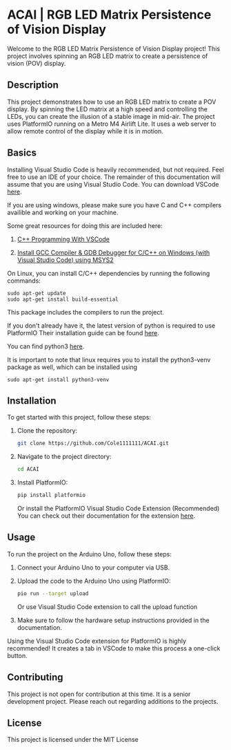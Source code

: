 # ACAI | RGB LED Matrix Persistence of Vision Display

Welcome to the RGB LED Matrix Persistence of Vision Display project! This project involves spinning an RGB LED matrix to create a persistence of vision (POV) display.

## Description

This project demonstrates how to use an RGB LED matrix to create a POV display. By spinning the LED matrix at a high speed and controlling the LEDs, you can create the illusion of a stable image in mid-air. The project uses PlatformIO running on a Metro M4 Airlift Lite. It uses a web server to allow remote control of the display while it is in motion.

## Basics

Installing Visual Studio Code is heavily recommended, but not required. Feel free to use an IDE of your choice. The remainder of this documentation will assume that you are using Visual Studio Code. 
You can download VSCode [here](https://code.visualstudio.com/Download).

If you are using windows, please make sure you have C and C++ compilers availible and working on your machine.

Some great resources for doing this are included here:

1. [C++ Programming With VSCode](https://code.visualstudio.com/docs/languages/cpp)

2. [Install GCC Compiler & GDB Debugger for C/C++ on Windows (with Visual Studio Code) using MSYS2](https://www.youtube.com/watch?v=-gLsB2ZZXLs)

On Linux, you can install C/C++ dependencies by running the following commands:
```
sudo apt-get update
sudo apt-get install build-essential
```
This package includes the compilers to run the project.

If you don't already have it, the latest version of python is required to use PlatformIO
Their installation guide can be found [here](https://docs.platformio.org/en/latest/integration/ide/vscode.html#installation).

You can find python3 [here](https://www.python.org/downloads/).

It is important to note that linux requires you to install the python3-venv package as well, which can be installed using
```
sudo apt-get install python3-venv
```

## Installation

To get started with this project, follow these steps:

1. Clone the repository:
    ```sh
    git clone https://github.com/Cole1111111/ACAI.git
    ```
2. Navigate to the project directory:
    ```sh
    cd ACAI
    ```
3. Install PlatformIO:
    ```sh
    pip install platformio
    ```
   Or install the PlatformIO Visual Studio Code Extension (Recommended)
   You can check out their documentation for the extension [here](https://platformio.org/install/ide?install=vscode).

## Usage

To run the project on the Arduino Uno, follow these steps:

1. Connect your Arduino Uno to your computer via USB.
2. Upload the code to the Arduino Uno using PlatformIO:
    ```sh
    pio run --target upload
    ```
    Or use Visual Studio Code extension to call the upload function
   
4. Make sure to follow the hardware setup instructions provided in the documentation.

Using the Visual Studio Code extension for PlatformIO is highly recommended! It creates a tab in VSCode to make this process a one-click button.

## Contributing

This project is not open for contribution at this time. It is a senior development project. Please reach out regarding additions to the projects.

## License

This project is licensed under the MIT License
